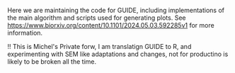  Here we are maintaining the code for GUIDE, including implementations of the main algorithm and scripts used for generating plots. See https://www.biorxiv.org/content/10.1101/2024.05.03.592285v1 for more information. 


!! This is Michel's Private forw, I am translatign GUIDE to R, and experimenting with SEM like adaptations and changes, not for productino is likely to be broken all the time.


